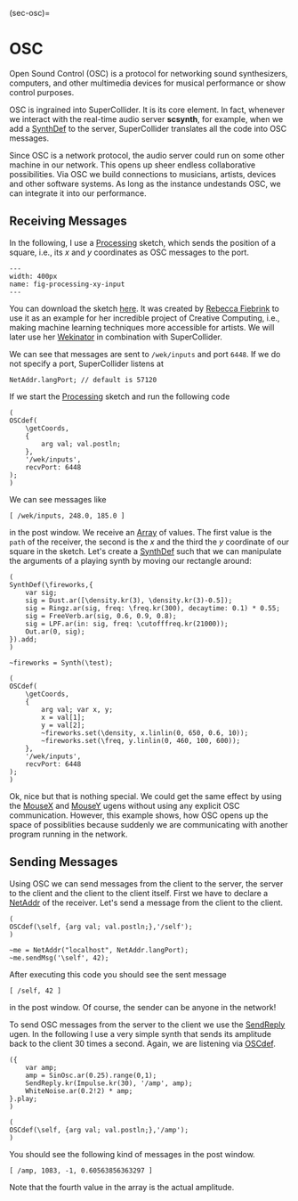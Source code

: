 (sec-osc)=
# OSC

Open Sound Control (OSC) is a protocol for networking sound synthesizers, computers, and other multimedia devices for musical performance or show control purposes.

OSC is ingrained into SuperCollider.
It is its core element.
In fact, whenever we interact with the real-time audio server **scsynth**, for example, when we add a [SynthDef](https://doc.sccode.org/Classes/SynthDef.html) to the server, SuperCollider translates all the code into OSC messages.

Since OSC is a network protocol, the audio server could run on some other machine in our network.
This opens up sheer endless collaborative possibilities.
Via OSC we build connections to musicians, artists, devices and other software systems.
As long as the instance undestands OSC, we can integrate it into our performance.

## Receiving Messages

In the following, I use a [Processing](https://processing.org/) sketch, which sends the position of a square, i.e., its $x$ and $y$ coordinates as OSC messages to the port.

```{figure} ../../../figs/supercollider/communication/processing-xy-input.png
---
width: 400px
name: fig-processing-xy-input
---
```

You can download the sketch [here](http://www.doc.gold.ac.uk/~mas01rf/WekinatorDownloads/wekinator_examples/all_source_zips/Simple_MouseXY_2Inputs.zip).
It was created by [Rebecca Fiebrink](https://researchers.arts.ac.uk/1594-rebecca-fiebrink/) to use it as an example for her incredible project of Creative Computing, i.e., making machine learning techniques more accessible for artists.
We will later use her [Wekinator](http://www.wekinator.org/) in combination with SuperCollider.

We can see that messages are sent to ``/wek/inputs`` and port ``6448``.
If we do not specify a port, SuperCollider listens at

```isc
NetAddr.langPort; // default is 57120
```

If we start the [Processing](https://processing.org/) sketch and run the following code

```isc
(
OSCdef(
    \getCoords,
    {
        arg val; val.postln;
    },
    '/wek/inputs',
    recvPort: 6448
);
)
```

We can see messages like

```
[ /wek/inputs, 248.0, 185.0 ]
```

in the post window.
We receive an [Array](sec-array) of values.
The first value is the ``path`` of the receiver, the second is the $x$ and the third the $y$ coordinate of our square in the sketch.
Let's create a [SynthDef](https://doc.sccode.org/Classes/SynthDef.html) such that we can manipulate the arguments of a playing synth by moving our rectangle around:

```isc
(
SynthDef(\fireworks,{
    var sig;
    sig = Dust.ar([\density.kr(3), \density.kr(3)-0.5]);
    sig = Ringz.ar(sig, freq: \freq.kr(300), decaytime: 0.1) * 0.55;
    sig = FreeVerb.ar(sig, 0.6, 0.9, 0.8);
    sig = LPF.ar(in: sig, freq: \cutofffreq.kr(21000));
    Out.ar(0, sig);
}).add;
)

~fireworks = Synth(\test);

(
OSCdef(
    \getCoords,
    {
        arg val; var x, y;
        x = val[1];
        y = val[2];
        ~fireworks.set(\density, x.linlin(0, 650, 0.6, 10));
        ~fireworks.set(\freq, y.linlin(0, 460, 100, 600));
    },
    '/wek/inputs',
    recvPort: 6448
);
)
```

Ok, nice but that is nothing special.
We could get the same effect by using the [MouseX](https://doc.sccode.org/Classes/MouseX.html) and [MouseY](https://doc.sccode.org/Classes/MouseY.html) ugens without using any explicit OSC communication.
However, this example shows, how OSC opens up the space of possiblities because suddenly we are communicating with another program running in the network.

## Sending Messages

Using OSC we can send messages from the client to the server, the server to the client and the client to the client itself.
First we have to declare a [NetAddr](https://doc.sccode.org/Classes/NetAddr.html) of the receiver.
Let's send a message from the client to the client.

```isc
(
OSCdef(\self, {arg val; val.postln;},'/self');
)

~me = NetAddr("localhost", NetAddr.langPort);
~me.sendMsg('\self', 42);
```

After executing this code you should see the sent message

```
[ /self, 42 ]
```

in the post window.
Of course, the sender can be anyone in the network!

To send OSC messages from the server to the client we use the [SendReply](https://doc.sccode.org/Classes/SendReply.html) ugen.
In the following I use a very simple synth that sends its amplitude back to the client 30 times a second.
Again, we are listening via [OSCdef](https://doc.sccode.org/Classes/OSCdef.html).

```isc
({
    var amp;
    amp = SinOsc.ar(0.25).range(0,1);
    SendReply.kr(Impulse.kr(30), '/amp', amp);
    WhiteNoise.ar(0.2!2) * amp;
}.play;
)

(
OSCdef(\self, {arg val; val.postln;},'/amp');
)
```

You should see the following kind of messages in the post window.

```
[ /amp, 1083, -1, 0.60563856363297 ]
```

Note that the fourth value in the array is the actual amplitude.